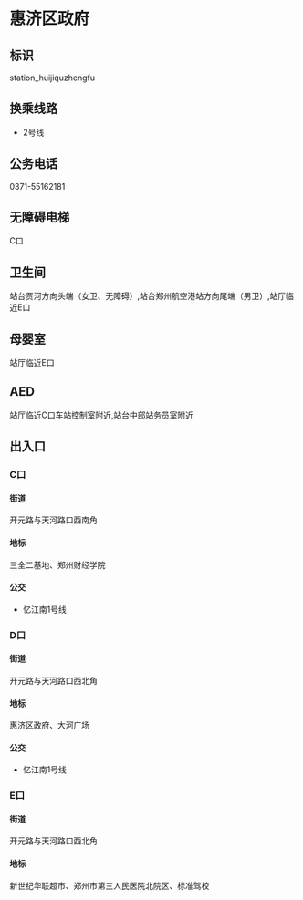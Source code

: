# 惠济区政府

## 标识

station_huijiquzhengfu

## 换乘线路

- 2号线

## 公务电话

0371-55162181

## 无障碍电梯

C口

## 卫生间

站台贾河方向头端（女卫、无障碍）,站台郑州航空港站方向尾端（男卫）,站厅临近E口

## 母婴室

站厅临近E口

## AED

站厅临近C口车站控制室附近,站台中部站务员室附近

## 出入口

### C口

#### 街道

开元路与天河路口西南角

#### 地标

三全二基地、郑州财经学院

#### 公交

- 忆江南1号线

### D口

#### 街道

开元路与天河路口西北角

#### 地标

惠济区政府、大河广场

#### 公交

- 忆江南1号线

### E口

#### 街道

开元路与天河路口西北角

#### 地标

新世纪华联超市、郑州市第三人民医院北院区、标准驾校

